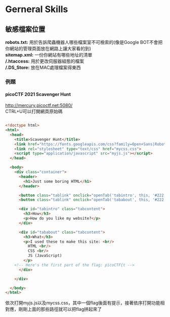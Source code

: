 # Gerneral Skills
## 敏感檔案位置
**robots.txt:** 用於告訴爬蟲機器人哪些檔案室不可檢索的(像是Google BOT不會把你網站的管理頁面放在網路上讓大家看的到)     
**sitemap.xml:** 一份你網站有哪些地址的清單     
**/.htaccess:** 用於更改伺服器組態的檔案  
**/.DS_Store:** 放在MAC處理檔案得東西  
### 例題
#### picoCTF 2021 Scavenger Hunt
http://mercury.picoctf.net:5080/  
CTRL+U可以打開網頁原始碼  
```html

<!doctype html>
<html>
  <head>
    <title>Scavenger Hunt</title>
    <link href="https://fonts.googleapis.com/css?family=Open+Sans|Roboto" rel="stylesheet">
    <link rel="stylesheet" type="text/css" href="mycss.css">
    <script type="application/javascript" src="myjs.js"></script>
  </head>

  <body>
    <div class="container">
      <header>
		<h1>Just some boring HTML</h1>
      </header>

      <button class="tablink" onclick="openTab('tabintro', this, '#222')" id="defaultOpen">How</button>
      <button class="tablink" onclick="openTab('tababout', this, '#222')">What</button>

      <div id="tabintro" class="tabcontent">
		<h3>How</h3>
		<p>How do you like my website?</p>
      </div>

      <div id="tababout" class="tabcontent">
		<h3>What</h3>
		<p>I used these to make this site: <br/>
		  HTML <br/>
		  CSS <br/>
		  JS (JavaScript)
		</p>
	<!-- Here's the first part of the flag: picoCTF{t -->
      </div>

    </div>

  </body>
</html>

```
依次打開myjs.js以及mycss.css，其中一個flag後面有提示，接著依序打開功能相對應，剛剛上面的那些路徑就可以把flag拼起來了
